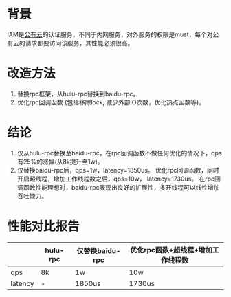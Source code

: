 # 背景

IAM是[公有云](http://cloud.baidu.com/)的认证服务，不同于内网服务，对外服务的权限是must，每个对公有云的请求都要访问该服务，其性能必须很高。

# 改造方法

1. 替换rpc框架，从hulu-rpc替换到baidu-rpc。
2. 优化rpc回调函数 (包括移除lock, 减少外部IO次数，优化热点函数等)。

# 结论

1. 仅从hulu-rpc替换至baidu-rpc，在rpc回调函数不做任何优化的情况下，qps有25%的涨幅(从8k提升至1w)。
2. 仅替换baidu-rpc后，qps=1w，latency=1850us。
   优化rpc回调函数，同时开启超线程，增加工作线程数之后，qps=10w， latency=1730us。
   在rpc回调函数性能理想时，baidu-rpc表现出良好的扩展性，多开线程可以线性增加吞吐能力。

# 性能对比报告

|         | hulu-rpc | 仅替换baidu-rpc | 优化rpc函数+超线程+增加工作线程数 |
| ------- | -------- | ------------ | ------------------- |
| qps     | 8k       | 1w           | 10w                 |
| latency | -        | 1850us       | 1730us              |